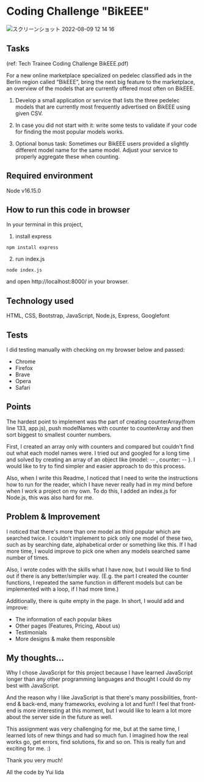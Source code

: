 # Coding Challenge "BikEEE"

![スクリーンショット 2022-08-09 12 14 16](https://user-images.githubusercontent.com/92433326/183624237-1f32b3f5-d262-4769-8b73-abf13d995ea9.jpg)



## Tasks

(ref: Tech Trainee Coding Challenge BikEEE.pdf)

For a new online marketplace specialized on pedelec classified ads in the Berlin region called “BikEEE”, bring the next big feature to the marketplace, an overview of the models that are currently offered most often on BikEEE.

1. Develop a small application or service that lists the three pedelec models that are currently most frequently advertised on BikEEE using given CSV.

2. In case you did not start with it: write some tests to validate if your code for finding the most popular models works.

3. Optional bonus task: Sometimes our BikEEE users provided a slightly different model name for the same model. Adjust your service to properly aggregate these when counting.

## Required environment

Node v16.15.0

## How to run this code in browser

In your terminal in this project,

1. install express

```
npm install express
```

2. run index.js

```
node index.js
```

and open http://localhost:8000/ in your browser.

## Technology used

HTML, CSS, Bootstrap, JavaScript, Node.js, Express, Googlefont

## Tests

I did testing manually with checking on my browser below and passed:

- Chrome
- Firefox
- Brave
- Opera
- Safari

## Points

The hardest point to implement was the part of creating counterArray(from line 133, app.js), push modelNames with counter to counterArray and then sort biggest to smallest counter numbers.

First, I created an array only with counters and compared but couldn't find out what each model names were. I tried out and googled for a long time and solved by creating an array of an object like {model: -- , counter: -- }. I would like to try to find simpler and easier approach to do this process.

Also, when I write this Readme, I noticed that I need to write the instructions how to run for the reader, which I have never really had in my mind before when I work a project on my own. To do this, I added an index.js for Node.js, this was also hard for me.

## Problem & Improvement

I noticed that there's more than one model as third popular which are searched twice. I couldn't implement to pick only one model of these two, such as by searching date, alphabetical order or something like this. If I had more time, I would improve to pick one when any models searched same number of times.

Also, I wrote codes with the skills what I have now, but I would like to find out if there is any better/simpler way. (E.g. the part I created the counter functions, I repeated the same function in different models but can be implemented with a loop, if I had more time.)

Additionally, there is quite empty in the page. In short, I would add and improve:

- The information of each popular bikes
- Other pages (Features, Pricing, About us)
- Testimonials
- More designs & make them responsible

## My thoughts...

Why I chose JavaScript for this project because I have learned JavaScript longer than any other programming languages and thought I could do my best with JavaScript.

And the reason why I like JavaScript is that there's many possibilities, front-end & back-end, many frameworks, evolving a lot and fun!! I feel that front-end is more interesting at this moment, but I would like to learn a lot more about the server side in the future as well.

This assignment was very challenging for me, but at the same time, I learned lots of new things and had so much fun. I imagined how the real works go, get errors, find solutions, fix and so on. This is really fun and exciting for me. :)

Thank you very much!

All the code by Yui Iida

